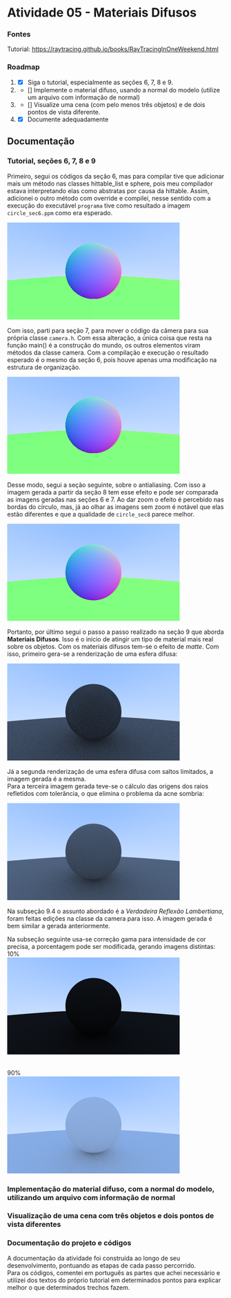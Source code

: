 # Atividade 05 - Materiais Difusos

### Fontes
Tutorial: https://raytracing.github.io/books/RayTracingInOneWeekend.html

### Roadmap
1) - [X] Siga o tutorial, especialmente as seções 6, 7, 8 e 9.
2) - [] Implemente o material difuso, usando a normal do modelo (utilize um arquivo com informação de normal)
3) - [] Visualize uma cena (com pelo menos três objetos) e de dois pontos de vista diferente.
4) - [X] Documente adequadamente

## Documentação

### Tutorial, seções 6, 7, 8 e 9

Primeiro, segui os códigos da seção 6, mas para compilar tive que adicionar mais um método nas classes hittable_list e sphere, pois meu compilador estava interpretando elas como abstratas por causa da hittable. Assim, adicionei o outro método com override e compilei, nesse sentido com a execução do executável `programa` tive como resultado a imagem `circle_sec6.ppm` como era esperado.

![imagem secção 6 do tutorial](./circle_sec6.png)

Com isso, parti para seção 7, para mover o código da câmera para sua própria classe `camera.h`. Com essa alteração, a única coisa que resta na função main() é a construção do mundo, os outros elementos viram métodos da classe camera. Com a compilação e execução o resultado esperado é o mesmo da seção 6, pois houve apenas uma modificação na estrutura de organização.

![imagem secção 7 do tutorial](./circle_sec7.png)

Desse modo, segui a seção seguinte, sobre o antialiasing. Com isso a imagem gerada a partir da seção 8 tem esse efeito e pode ser comparada as imagens geradas nas seções 6 e 7. Ao dar zoom  o efeito é percebido nas bordas do círculo, mas, já ao olhar as imagens sem zoom é notável que elas estão diferentes e que a qualidade de `circle_sec8` parece melhor.

![imagem secção 8 do tutorial](./circle_sec8.png)

Portanto, por último segui o passo a passo realizado na seção 9 que aborda **Materiais Difusos**. Isso é o inicio de atingir um tipo de material mais real sobre os objetos. Com os materiais difusos tem-se o efeito de *matte*. Com isso, primeiro gera-se a renderização de uma esfera difusa:

![imagem secção 9.1 do tutorial](./circle_sec9_1.png)

Já a segunda renderização de uma esfera difusa com saltos limitados, a imagem gerada é a mesma. <br>
Para a terceira imagem gerada teve-se o cálculo das origens dos raios refletidos com tolerância, o que elimina o problema da acne sombria:

![imagem secção 9.3 do tutorial](./circle_sec9_3.png)

Na subseção 9.4 o assunto abordado é a *Verdadeira Reflexão Lambertiana*, foram feitas edições na classe da camera para isso. A imagem gerada é bem similar a gerada anteriormente.

Na subseção seguinte usa-se correção gama para intensidade de cor precisa, a porcentagem pode ser modificada, gerando imagens distintas:
<br>10%<br>
![imagem secção 9.5 do tutorial](./circle_sec9_5.png)

<br>90%<br>
![imagem 2 secção 9.5 do tutorial](./circle_sec9_5_9.png)

### Implementação do material difuso, com a normal do modelo, utilizando um arquivo com informação de normal

### Visualização de uma cena com três objetos e dois pontos de vista diferentes

### Documentação do projeto e códigos

A documentação da atividade foi construída ao longo de seu desenvolvimento, pontuando as etapas de cada passo percorrido. <br>
Para os códigos, comentei em português as partes que achei necessário e utilizei dos textos do próprio tutorial em determinados pontos para explicar melhor o que determinados trechos fazem.